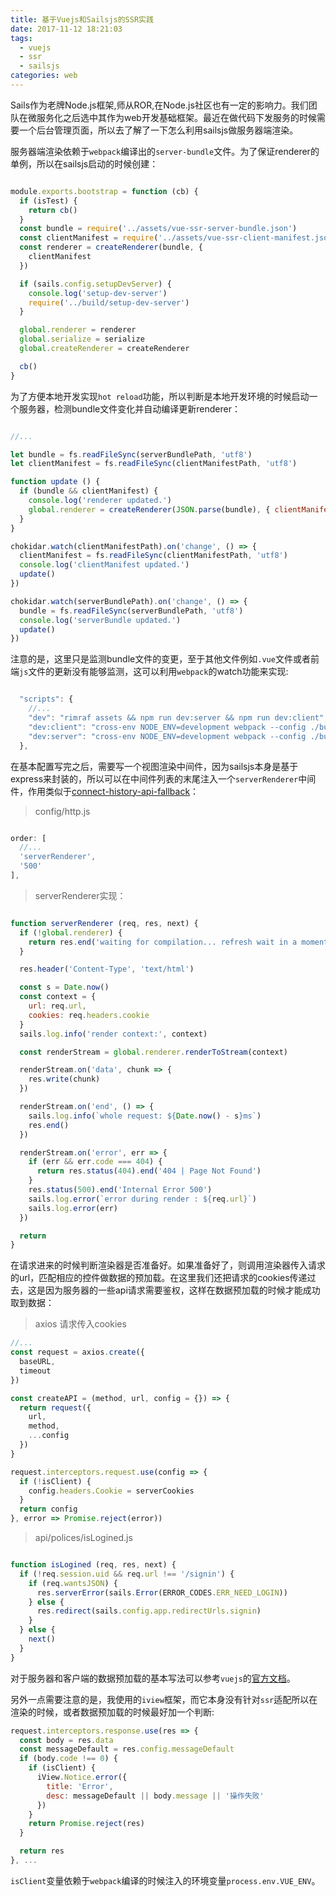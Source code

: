 ```yaml
---
title: 基于Vuejs和Sailsjs的SSR实践
date: 2017-11-12 18:21:03
tags: 
  - vuejs
  - ssr
  - sailsjs
categories: web
---
```



Sails作为老牌Node.js框架,师从ROR,在Node.js社区也有一定的影响力。我们团队在微服务化之后选中其作为web开发基础框架。最近在做代码下发服务的时候需要一个后台管理页面，所以去了解了一下怎么利用sailsjs做服务器端渲染。

<!-- more -->

服务器端渲染依赖于`webpack`编译出的`server-bundle`文件。为了保证renderer的单例，所以在sailsjs启动的时候创建：

```javascript

module.exports.bootstrap = function (cb) {
  if (isTest) {
    return cb()
  }
  const bundle = require('../assets/vue-ssr-server-bundle.json')
  const clientManifest = require('../assets/vue-ssr-client-manifest.json')
  const renderer = createRenderer(bundle, {
    clientManifest
  })

  if (sails.config.setupDevServer) {
    console.log('setup-dev-server')
    require('../build/setup-dev-server')
  }

  global.renderer = renderer
  global.serialize = serialize
  global.createRenderer = createRenderer

  cb()
}

```

为了方便本地开发实现`hot reload`功能，所以判断是本地开发环境的时候启动一个服务器，检测bundle文件变化并自动编译更新renderer：

```javascript

//...

let bundle = fs.readFileSync(serverBundlePath, 'utf8')
let clientManifest = fs.readFileSync(clientManifestPath, 'utf8')

function update () {
  if (bundle && clientManifest) {
    console.log('renderer updated.')
    global.renderer = createRenderer(JSON.parse(bundle), { clientManifest: JSON.parse(clientManifest) })
  }
}

chokidar.watch(clientManifestPath).on('change', () => {
  clientManifest = fs.readFileSync(clientManifestPath, 'utf8')
  console.log('clientManifest updated.')
  update()
})

chokidar.watch(serverBundlePath).on('change', () => {
  bundle = fs.readFileSync(serverBundlePath, 'utf8')
  console.log('serverBundle updated.')
  update()
})

```

注意的是，这里只是监测bundle文件的变更，至于其他文件例如`.vue`文件或者前端`js`文件的更新没有能够监测，这可以利用`webpack`的watch功能来实现:

```javascript

  "scripts": {
    //...
    "dev": "rimraf assets && npm run dev:server && npm run dev:client",
    "dev:client": "cross-env NODE_ENV=development webpack --config ./build/webpack.client.config.js --progress --hide-modules --watch &",
    "dev:server": "cross-env NODE_ENV=development webpack --config ./build/webpack.server.config.js --progress --hide-modules --watch &"
  },

```

在基本配置写完之后，需要写一个视图渲染中间件，因为sailsjs本身是基于express来封装的，所以可以在中间件列表的末尾注入一个`serverRenderer`中间件，作用类似于[connect-history-api-fallback](https://github.com/bripkens/connect-history-api-fallback)：

>config/http.js

```javascript

order: [
  //...
  'serverRenderer',
  '500'
],

```

>serverRenderer实现：

```javascript

function serverRenderer (req, res, next) {
  if (!global.renderer) {
    return res.end('waiting for compilation... refresh wait in a moment')
  }

  res.header('Content-Type', 'text/html')

  const s = Date.now()
  const context = {
    url: req.url,
    cookies: req.headers.cookie
  }
  sails.log.info('render context:', context)

  const renderStream = global.renderer.renderToStream(context)

  renderStream.on('data', chunk => {
    res.write(chunk)
  })

  renderStream.on('end', () => {
    sails.log.info(`whole request: ${Date.now() - s}ms`)
    res.end()
  })

  renderStream.on('error', err => {
    if (err && err.code === 404) {
      return res.status(404).end('404 | Page Not Found')
    }
    res.status(500).end('Internal Error 500')
    sails.log.error(`error during render : ${req.url}`)
    sails.log.error(err)
  })

  return
}

```

在请求进来的时候判断渲染器是否准备好。如果准备好了，则调用渲染器传入请求的url，匹配相应的控件做数据的预加载。在这里我们还把请求的cookies传递过去，这是因为服务器的一些api请求需要鉴权，这样在数据预加载的时候才能成功取到数据：

>axios 请求传入cookies

```javascript
//...
const request = axios.create({
  baseURL,
  timeout
})

const createAPI = (method, url, config = {}) => {
  return request({
    url,
    method,
    ...config
  })
}

request.interceptors.request.use(config => {
  if (!isClient) {
    config.headers.Cookie = serverCookies
  }
  return config
}, error => Promise.reject(error))

```

>api/polices/isLogined.js

```javascript

function isLogined (req, res, next) {
  if (!req.session.uid && req.url !== '/signin') {
    if (req.wantsJSON) {
      res.serverError(sails.Error(ERROR_CODES.ERR_NEED_LOGIN))
    } else {
      res.redirect(sails.config.app.redirectUrls.signin)
    }
  } else {
    next()
  }
}

```

对于服务器和客户端的数据预加载的基本写法可以参考`vuejs`的[官方文档](https://ssr.vuejs.org/zh/data.html)。

另外一点需要注意的是，我使用的`iview`框架，而它本身没有针对`ssr`适配所以在渲染的时候，或者数据预加载的时候最好加一个判断: 

```javascript
request.interceptors.response.use(res => {
  const body = res.data
  const messageDefault = res.config.messageDefault
  if (body.code !== 0) {
    if (isClient) {
      iView.Notice.error({
        title: 'Error',
        desc: messageDefault || body.message || '操作失败'
      })
    }
    return Promise.reject(res)
  }

  return res
}, ...

```

`isClient`变量依赖于`webpack`编译的时候注入的环境变量`process.env.VUE_ENV`。